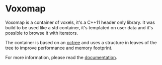 # Voxomap
Voxomap is a container of voxels, it's a C++11 header only library.
It was build to be used like a std container, it's templated on user data and it's possible to browse it with iterators.

The container is based on an [octree](https://en.wikipedia.org/wiki/Octree)
and uses a structure in leaves of the tree to improve performance and memory footprint.

For more information, please read the [documentation](https://koukan.github.io/voxomap).

